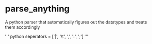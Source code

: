 # parse_anything
A python parser that automatically figures out the datatypes and treats them accordingly

'''
python
seperators = ['|', '\t', ',', ':', ';']
'''
